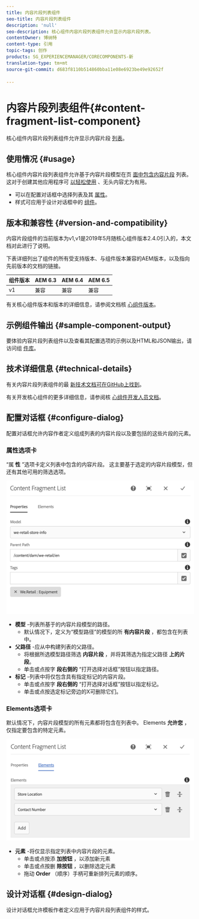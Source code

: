 ```yaml
---
title: 内容片段列表组件
seo-title: 内容片段列表组件
description: 'null'
seo-description: 核心组件内容片段列表组件允许显示内容片段列表。
contentOwner: 博纳特
content-type: 引用
topic-tags: 创作
products: SG_EXPERIENCEMANAGER/CORECOMPONENTS-新
translation-type: tm+mt
source-git-commit: d683f8110b514860bba11e08e6923be49e92652f

---
```



# 内容片段列表组件{#content-fragment-list-component}

核心组件内容片段列表组件允许显示内容片段 [列表](https://helpx.adobe.com/experience-manager/6-5/assets/using/content-fragments.html)。

## 使用情况 {#usage}

核心组件内容片段列表组件允许基于内容片段模型在页 [面中包含内容片段](https://helpx.adobe.com/experience-manager/6-5/assets/using/content-fragments.html) 列表。 这对于创建其他应用程序可 [以轻松使用](https://helpx.adobe.com/experience-manager/6-5/sites/developing/user-guide.html?topic=/experience-manager/6-5/sites/developing/morehelp/headless.ug.js) 、无头内容尤为有用。

* 可以在配置对话框中选择列表及其 [属性](#configure-dialog)。
* 样式可应用于设计对话框中的 [组件](#design-dialog)。

## 版本和兼容性 {#version-and-compatibility}

内容片段组件的当前版本为v1,v1是2019年5月随核心组件版本2.4.0引入的，本文档对此进行了说明。

下表详细列出了组件的所有受支持版本、与组件版本兼容的AEM版本，以及指向先前版本的文档的链接。

| 组件版本 | AEM 6.3 | AEM 6.4 | AEM 6.5 |
|--- |--- |--- |---|
| v1 | 兼容 | 兼容 | 兼容 |

有关核心组件版本和版本的详细信息，请参阅文档核 [心组件版本](versions.md)。

## 示例组件输出 {#sample-component-output}

要体验内容片段列表组件以及查看其配置选项的示例以及HTML和JSON输出，请访问组 [件库](http://opensource.adobe.com/aem-core-wcm-components/library/content-fragment-list.html)。

## 技术详细信息 {#technical-details}

有关内容片段列表组件的最 [新技术文档可在GitHub上找到](https://github.com/adobe/aem-core-wcm-components/blob/master/content/src/content/jcr_root/apps/core/wcm/components/contentfragmentlist/v1/contentfragmentlist)。

有关开发核心组件的更多详细信息，请参阅核 [心组件开发人员文档](developing.md)。

## 配置对话框 {#configure-dialog}

配置对话框允许内容作者定义组成列表的内容片段以及要包括的这些片段的元素。

### 属性选项卡

“属 **性** ”选项卡定义列表中包含的内容片段。 这主要基于选定的内容片段模型，但还有其他可用的筛选选项。

![](assets/screen-shot-2019-05-08-10.47.19.png)

* **模型** -列表所基于的内容片段模型的路径。
   * 默认情况下，定义为“模型路径”的模型的所 **有内容片段** ，都包含在列表中。
* **父路径** -应从中构建列表的父路径。
   * 将根据所选模型路径筛选 **内容片段** ，并将其筛选为指定父路径 **上的片段**。
   * 单击或点按字 **段右侧的** “打开选择对话框”按钮以指定路径。
* **标记** -列表中将仅包含具有指定标记的内容片段。
   * 单击或点按字 **段右侧的** “打开选择对话框”按钮以指定标记。
   * 单击或点按选定标记旁边的X可删除它们。


### Elements选项卡

默认情况下，内容片段模型的所有元素都将包含在列表中。 Elements **允许您** ，仅指定要包含的特定元素。

![](assets/screen-shot-2019-05-08-10.47.34.png)

* **元素** -将仅显示指定列表中内容片段的元素。
   * 单击或点按添 **加按钮** ，以添加新元素
   * 单击或点按删 **除按钮** ，以删除选定元素
   * 拖动 **Order** （顺序）手柄可重新排列元素的顺序。

## 设计对话框 {#design-dialog}

设计对话框允许模板作者定义应用于内容片段列表组件的样式。